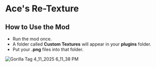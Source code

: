 # Ace's Re-Texture


## **How to Use the Mod**

- Run the mod once.
- A folder called **Custom Textures** will appear in your **plugins** folder.
- Put your **.png** files into that folder.


![Gorilla Tag 4_11_2025 6_11_38 PM](https://github.com/user-attachments/assets/4b8581a6-b3a3-4604-8ac2-4e9e2c2408b7)


